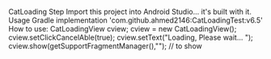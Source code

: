 CatLoading
Step
Import this project into Android Studio... it's built with it.
Usage
Gradle
implementation 'com.github.ahmed2146:CatLoadingTest:v6.5'
 How to use:
 CatLoadingView cview;
cview = new CatLoadingView();
        cview.setClickCancelAble(true);
        cview.setText("Loading, Please wait... ");
cview.show(getSupportFragmentManager(),""); // to show
